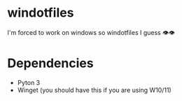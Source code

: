 # windotfiles
I'm forced to work on windows so windotfiles I guess 👁️👁️


# Dependencies
- Pyton 3
- Winget (you should have this if you are using W10/11)
